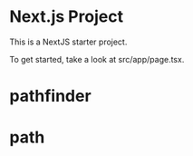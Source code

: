 # Next.js Project

This is a NextJS starter project.

To get started, take a look at src/app/page.tsx.
# pathfinder
# path
